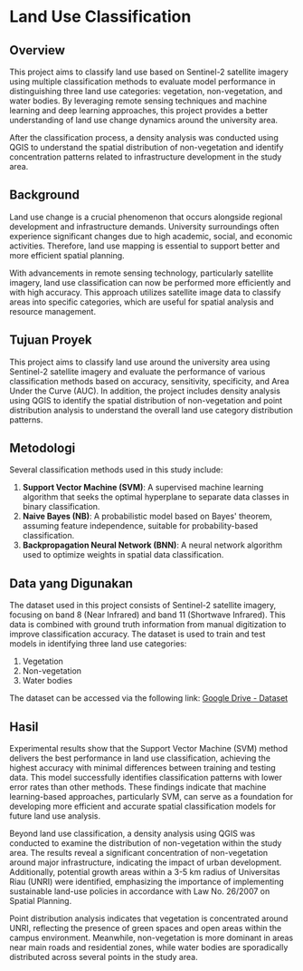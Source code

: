 # Land Use Classification

## Overview
This project aims to classify land use based on Sentinel-2 satellite imagery using multiple classification methods to evaluate model performance in distinguishing three land use categories: vegetation, non-vegetation, and water bodies. By leveraging remote sensing techniques and machine learning and deep learning approaches, this project provides a better understanding of land use change dynamics around the university area.

After the classification process, a density analysis was conducted using QGIS to understand the spatial distribution of non-vegetation and identify concentration patterns related to infrastructure development in the study area.

## Background
Land use change is a crucial phenomenon that occurs alongside regional development and infrastructure demands. University surroundings often experience significant changes due to high academic, social, and economic activities. Therefore, land use mapping is essential to support better and more efficient spatial planning.

With advancements in remote sensing technology, particularly satellite imagery, land use classification can now be performed more efficiently and with high accuracy. This approach utilizes satellite image data to classify areas into specific categories, which are useful for spatial analysis and resource management.

## Tujuan Proyek
This project aims to classify land use around the university area using Sentinel-2 satellite imagery and evaluate the performance of various classification methods based on accuracy, sensitivity, specificity, and Area Under the Curve (AUC). In addition, the project includes density analysis using QGIS to identify the spatial distribution of non-vegetation and point distribution analysis to understand the overall land use category distribution patterns.

## Metodologi
Several classification methods used in this study include:

1. **Support Vector Machine (SVM)**: A supervised machine learning algorithm that seeks the optimal hyperplane to separate data classes in binary classification.
2. **Naive Bayes (NB)**: A probabilistic model based on Bayes' theorem, assuming feature independence, suitable for probability-based classification.
3. **Backpropagation Neural Network (BNN)**: A neural network algorithm used to optimize weights in spatial data classification.

## Data yang Digunakan
The dataset used in this project consists of Sentinel-2 satellite imagery, focusing on band 8 (Near Infrared) and band 11 (Shortwave Infrared). This data is combined with ground truth information from manual digitization to improve classification accuracy. The dataset is used to train and test models in identifying three land use categories:

1. Vegetation
2. Non-vegetation
3. Water bodies

The dataset can be accessed via the following link:
[Google Drive - Dataset](https://drive.google.com/drive/folders/1jSsVc_lkQj-PvB0hrmVFfENTGLtWjKvv?usp=sharing)

## Hasil
Experimental results show that the Support Vector Machine (SVM) method delivers the best performance in land use classification, achieving the highest accuracy with minimal differences between training and testing data. This model successfully identifies classification patterns with lower error rates than other methods. These findings indicate that machine learning-based approaches, particularly SVM, can serve as a foundation for developing more efficient and accurate spatial classification models for future land use analysis.

Beyond land use classification, a density analysis using QGIS was conducted to examine the distribution of non-vegetation within the study area. The results reveal a significant concentration of non-vegetation around major infrastructure, indicating the impact of urban development. Additionally, potential growth areas within a 3-5 km radius of Universitas Riau (UNRI) were identified, emphasizing the importance of implementing sustainable land-use policies in accordance with Law No. 26/2007 on Spatial Planning.

Point distribution analysis indicates that vegetation is concentrated around UNRI, reflecting the presence of green spaces and open areas within the campus environment. Meanwhile, non-vegetation is more dominant in areas near main roads and residential zones, while water bodies are sporadically distributed across several points in the study area.
